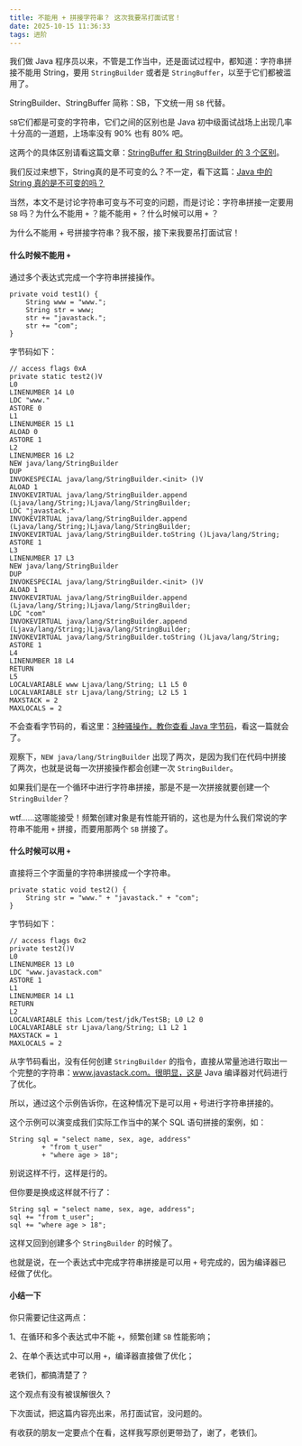 ```yaml
---
title: 不能用 + 拼接字符串？ 这次我要吊打面试官！
date: 2025-10-15 11:36:33
tags: 进阶
---
```


我们做 Java 程序员以来，不管是工作当中，还是面试过程中，都知道：字符串拼接不能用 String，要用 `StringBuilder` 或者是 `StringBuffer`，以至于它们都被滥用了。

StringBuilder、StringBuffer 简称：SB，下文统一用 `SB` 代替。

`SB`它们都是可变的字符串，它们之间的区别也是 Java 初中级面试战场上出现几率十分高的一道题，上场率没有 90% 也有 80% 吧。

这两个的具体区别请看这篇文章：[StringBuffer 和 StringBuilder 的 3 个区别](https://mp.weixin.qq.com/s/Eeb9wa0DfUs9U5snahAJZQ)。

我们反过来想下，String真的是不可变的么？不一定，看下这篇：[Java 中的 String 真的是不可变的吗？](https://mp.weixin.qq.com/s/sLsCZ7T-GnkI6ZZXn22o-w)

当然，本文不是讨论字符串可变与不可变的问题，而是讨论：字符串拼接一定要用 `SB` 吗？为什么不能用 `+` ？能不能用 `+` ？什么时候可以用 `+` ？

为什么不能用 + 号拼接字符串？我不服，接下来我要吊打面试官！

#### 什么时候不能用 `+`

通过多个表达式完成一个字符串拼接操作。

```
private void test1() {
    String www = "www.";
    String str = www;
    str += "javastack.";
    str += "com";
}
```

字节码如下：

```
// access flags 0xA
private static test2()V
L0
LINENUMBER 14 L0
LDC "www."
ASTORE 0
L1
LINENUMBER 15 L1
ALOAD 0
ASTORE 1
L2
LINENUMBER 16 L2
NEW java/lang/StringBuilder
DUP
INVOKESPECIAL java/lang/StringBuilder.<init> ()V
ALOAD 1
INVOKEVIRTUAL java/lang/StringBuilder.append (Ljava/lang/String;)Ljava/lang/StringBuilder;
LDC "javastack."
INVOKEVIRTUAL java/lang/StringBuilder.append (Ljava/lang/String;)Ljava/lang/StringBuilder;
INVOKEVIRTUAL java/lang/StringBuilder.toString ()Ljava/lang/String;
ASTORE 1
L3
LINENUMBER 17 L3
NEW java/lang/StringBuilder
DUP
INVOKESPECIAL java/lang/StringBuilder.<init> ()V
ALOAD 1
INVOKEVIRTUAL java/lang/StringBuilder.append (Ljava/lang/String;)Ljava/lang/StringBuilder;
LDC "com"
INVOKEVIRTUAL java/lang/StringBuilder.append (Ljava/lang/String;)Ljava/lang/StringBuilder;
INVOKEVIRTUAL java/lang/StringBuilder.toString ()Ljava/lang/String;
ASTORE 1
L4
LINENUMBER 18 L4
RETURN
L5
LOCALVARIABLE www Ljava/lang/String; L1 L5 0
LOCALVARIABLE str Ljava/lang/String; L2 L5 1
MAXSTACK = 2
MAXLOCALS = 2
```

不会查看字节码的，看这里：[3种骚操作，教你查看 Java 字节码](https://mp.weixin.qq.com/s/bEEQf7bNik-rBPgK0uhjWg)，看这一篇就会了。

观察下，`NEW java/lang/StringBuilder` 出现了两次，是因为我们在代码中拼接了两次，也就是说每一次拼接操作都会创建一次 `StringBuilder`。

如果我们是在一个循环中进行字符串拼接，那是不是一次拼接就要创建一个 `StringBuilder`？

wtf……这哪能接受！频繁创建对象是有性能开销的，这也是为什么我们常说的字符串不能用 `+` 拼接，而要用那两个 `SB`  拼接了。

#### 什么时候可以用 `+`

直接将三个字面量的字符串拼接成一个字符串。

```
private static void test2() {
    String str = "www." + "javastack." + "com";
}
```

字节码如下：

```
// access flags 0x2
private test2()V
L0
LINENUMBER 13 L0
LDC "www.javastack.com"
ASTORE 1
L1
LINENUMBER 14 L1
RETURN
L2
LOCALVARIABLE this Lcom/test/jdk/TestSB; L0 L2 0
LOCALVARIABLE str Ljava/lang/String; L1 L2 1
MAXSTACK = 1
MAXLOCALS = 2
```

从字节码看出，没有任何创建 `StringBuilder` 的指令，直接从常量池进行取出一个完整的字符串：www.javastack.com。很明显，这是 Java 编译器对代码进行了优化。

所以，通过这个示例告诉你，在这种情况下是可以用 `+` 号进行字符串拼接的。

这个示例可以演变成我们实际工作当中的某个 SQL 语句拼接的案例，如：

```
String sql = "select name, sex, age, address"
        + "from t_user"
        + "where age > 18";
```

别说这样不行，这样是行的。

但你要是换成这样就不行了：

```
String sql = "select name, sex, age, address";
sql += "from t_user";
sql += "where age > 18";
```

这样又回到创建多个 `StringBuilder` 的时候了。

也就是说，在一个表达式中完成字符串拼接是可以用 `+` 号完成的，因为编译器已经做了优化。

#### 小结一下

你只需要记住这两点：

1、在循环和多个表达式中不能 `+`，频繁创建 `SB` 性能影响；

2、在单个表达式中可以用 `+`，编译器直接做了优化；

老铁们，都搞清楚了？

这个观点有没有被误解很久？

下次面试，把这篇内容亮出来，吊打面试官，没问题的。

有收获的朋友一定要点个在看，这样我写原创更带劲了，谢了，老铁们。
